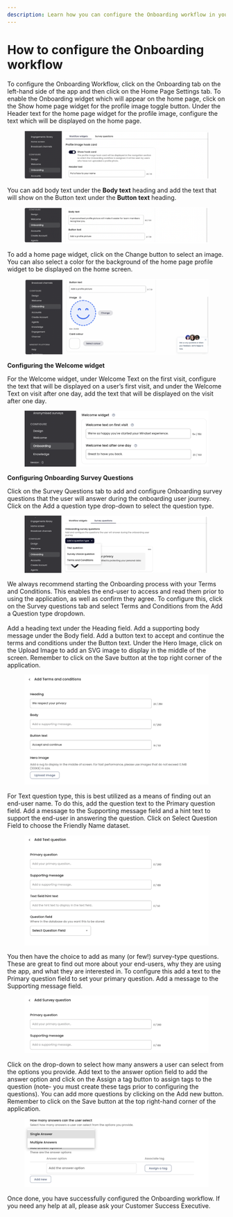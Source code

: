 ```yaml
---
description: Learn how you can configure the Onboarding workflow in your platform.
---
```


# How to configure the Onboarding workflow

To configure the Onboarding Workflow, click on the Onboarding tab on the left-hand side of the app and then click on the Home Page Settings tab. To enable the Onboarding widget which will appear on the home page, click on the Show home page widget for the profile image toggle button. Under the Header text for the home page widget for the profile image, configure the text which will be displayed on the home page.

<figure><img src="../../../.gitbook/assets/Screenshot 2024-12-29 175625.png" alt=""><figcaption></figcaption></figure>

You can add body text under the **Body text** heading and add the text that will show on the Button text under the **Button text** heading.

<figure><img src="../../../.gitbook/assets/Screenshot 2024-12-29 175645.png" alt=""><figcaption></figcaption></figure>

To add a home page widget, click on the Change button to select an image. You can also select a color for the background of the home page profile widget to be displayed on the home screen.

<figure><img src="../../../.gitbook/assets/Screenshot 2024-12-29 175704.png" alt=""><figcaption></figcaption></figure>

**Configuring the Welcome widget**

For the Welcome widget, under Welcome Text on the first visit, configure the text that will be displayed on a user’s first visit, and under the Welcome Text on visit after one day, add the text that will be displayed on the visit after one day.

<figure><img src="../../../.gitbook/assets/Screenshot 2024-02-28 at 09.59.21.png" alt=""><figcaption></figcaption></figure>

**Configuring Onboarding Survey Questions**

Click on the Survey Questions tab to add and configure Onboarding survey questions that the user will answer during the onboarding user journey. Click on the Add a question type drop-down to select the question type.

<figure><img src="../../../.gitbook/assets/Screenshot 2024-07-08 at 13.24.49.png" alt=""><figcaption></figcaption></figure>

We always recommend starting the Onboarding process with your Terms and Conditions. This enables the end-user to access and read them prior to using the application, as well as confirm they agree. To configure this, click on the Survey questions tab and select Terms and Conditions from the Add a Question type dropdown.\
\
Add a heading text under the Heading field. Add a supporting body message under the Body field. Add a button text to accept and continue the terms and conditions under the Button text. Under the Hero Image, click on the Upload Image to add an SVG image to display in the middle of the screen. Remember to click on the Save button at the top right corner of the application.

<figure><img src="../../../.gitbook/assets/Screenshot 2024-02-28 at 10.03.22.png" alt=""><figcaption></figcaption></figure>

For Text question type, this is best utilized as a means of finding out an end-user name. To do this, add the question text to the Primary question field. Add a message to the Supporting message field and a hint text to support the end-user in answering the question.  Click on Select Question Field to choose the Friendly Name dataset.&#x20;

<figure><img src="../../../.gitbook/assets/Screenshot 2024-02-28 at 10.04.18.png" alt=""><figcaption></figcaption></figure>

You then have the choice to add as many (or few!) survey-type questions. These are great to find out more about your end-users, why they are using the app, and what they are interested in. To configure this add a text to the Primary question field to set your primary question. Add a message to the Supporting message field.

<figure><img src="../../../.gitbook/assets/Screenshot 2024-02-28 at 10.05.12.png" alt=""><figcaption></figcaption></figure>

Click on the drop-down to select how many answers a user can select from the options you provide. Add text to the answer option field to add the answer option and click on the Assign a tag button to assign tags to the question (note- you must create these tags prior to configuring the questions). You can add more questions by clicking on the Add new button. Remember to click on the Save button at the top right-hand corner of the application.

<figure><img src="../../../.gitbook/assets/Screenshot 2024-02-28 at 10.05.58.png" alt=""><figcaption></figcaption></figure>

Once done, you have successfully configured the Onboarding workflow. If you need any help at all, please ask your Customer Success Executive.

